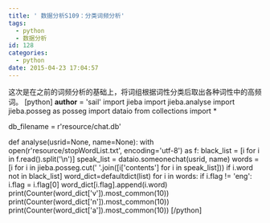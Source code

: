 ```yaml
---
title: ' 数据分析S109：分类词频分析'
tags:
  - python
  - 数据分析
id: 128
categories:
  - python
date: 2015-04-23 17:04:57
---
```


这次是在之前的词频分析的基础上，将词组根据词性分类后取出各种词性中的高频词。
[python]
__author__ = 'sail'
import jieba
import jieba.analyse
import jieba.posseg as posseg
import dataio
from collections import *

db_filename = r'resource/chat.db'

def analyse(usrid=None, name=None):
    with open(r'resource/stopWordList.txt', encoding='utf-8') as f:
        black_list = [i for i in f.read().split('\n')]
    speak_list = dataio.someonechat(usrid, name)
    words = [i for i in jieba.posseg.cut(' '.join([i['contents'] for i in speak_list])) if i.word not in black_list]
    word_dict=defaultdict(list)
    for i in words:
        if i.flag != 'eng':
            i.flag = i.flag[0]
        word_dict[i.flag].append(i.word)
    print(Counter(word_dict['v']).most_common(10))
    print(Counter(word_dict['n']).most_common(10))
    print(Counter(word_dict['a']).most_common(10))
[/python]